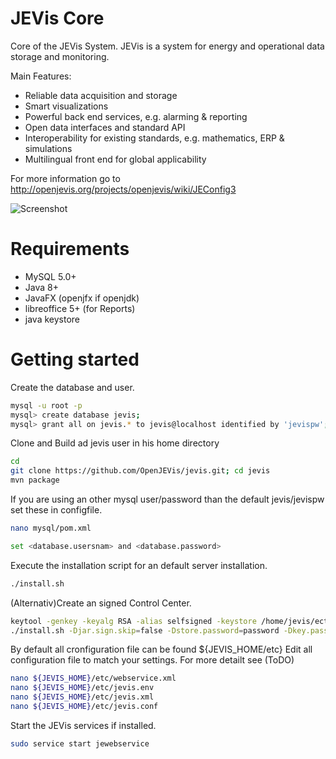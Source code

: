 # JEVis Core

Core of the JEVis System. JEVis is a system for energy and operational data storage and monitoring.

Main Features:
- Reliable data acquisition and storage
- Smart visualizations
- Powerful back end services, e.g. alarming & reporting
- Open data interfaces and standard API
- Interoperability for existing standards, e.g. mathematics, ERP & simulations
- Multilingual front end for global applicability

For more information go to http://openjevis.org/projects/openjevis/wiki/JEConfig3


![Screenshot](http://openjevis.org/attachments/download/1262/JEConfig3013.jpg)


# Requirements

- MySQL 5.0+
- Java 8+
- JavaFX (openjfx if openjdk)
- libreoffice 5+ (for Reports)
- java keystore

# Getting started

Create the database and user.

``` bash
mysql -u root -p
mysql> create database jevis;
mysql> grant all on jevis.* to jevis@localhost identified by 'jevispw';
```

Clone and Build ad jevis user in his home directory
``` bash
cd  
git clone https://github.com/OpenJEVis/jevis.git; cd jevis
mvn package
```

If you are using an other mysql user/password than the default jevis/jevispw set these in configfile. 
``` bash
nano mysql/pom.xml

set <database.usersnam> and <database.password>
```


Execute the installation script for an default server installation.
``` bash
./install.sh
```

(Alternativ)Create an signed Control Center.
``` bash
keytool -genkey -keyalg RSA -alias selfsigned -keystore /home/jevis/ect/keystore.jks -storepass password -validity 360
./install.sh -Djar.sign.skip=false -Dstore.password=password -Dkey.password=password
```





By default all cronfiguration file can be found ${JEVIS_HOME/etc}
Edit all configuration file to match your settings. For more detailt see (ToDO)
``` bash
nano ${JEVIS_HOME}/etc/webservice.xml
nano ${JEVIS_HOME}/etc/jevis.env
nano ${JEVIS_HOME}/etc/jevis.xml
nano ${JEVIS_HOME}/etc/jevis.conf
```
 

Start the JEVis services if installed.
``` bash
sudo service start jewebservice
```


